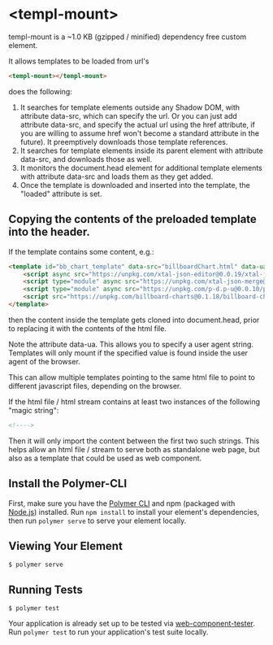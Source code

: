 # \<templ-mount\>

templ-mount is a ~1.0 KB (gzipped / minified) dependency free custom element. 

It allows templates to be loaded from url&#39;s

```html
<templ-mount></templ-mount>
```

does the following:

1)  It searches for template elements outside any Shadow DOM, with attribute data-src, which can specify the url.  Or you can just add attribute data-src, and specify the actual url using  the href attribute, if you are willing to assume href won't become a standard attribute in the future).  It preemptively downloads those template references.
2)  It searches for template elements inside its parent element with attribute data-src, and downloads those as well.
3)  It monitors the document.head element for additional template elements with attribute data-src and loads them as they get added.
4)  Once the template is downloaded and inserted into the template, the "loaded" attribute is set.


## Copying the contents of the preloaded template into the header.

If the template contains some content, e.g.:

```html
<template id="bb_chart_template" data-src="billboardChart.html" data-ua="Chrome">
    <script async src="https://unpkg.com/xtal-json-editor@0.0.19/xtal-json-editor.js"></script>
    <script type="module" async src="https://unpkg.com/xtal-json-merge@0.2.21/xtal-insert-json.js?module"></script>
    <script type="module" async src="https://unpkg.com/p-d.p-u@0.0.10/p-d.js?module"></script>
    <script src="https://unpkg.com/billboard-charts@0.1.18/billboard-charts.js"></script>
</template>
```

then the content inside the template gets cloned into document.head, prior to replacing it with the contents of the html file.

Note the attribute data-ua.  This allows you to specify a user agent string.  Templates will only mount if the specified value is found inside the user agent of the browser.

This can allow multiple templates pointing to the same html file to point to different javascript files, depending on the browser.

If the html file / html stream contains at least two instances of the following "magic string":

```html
<!---->
```

Then it will only import the content between the first two such strings.  This helps allow an html file / stream to serve both as standalone web page, but also as a template that could be used as web component.

## Install the Polymer-CLI

First, make sure you have the [Polymer CLI](https://www.npmjs.com/package/polymer-cli) and npm (packaged with [Node.js](https://nodejs.org)) installed. Run `npm install` to install your element's dependencies, then run `polymer serve` to serve your element locally.

## Viewing Your Element

```
$ polymer serve
```

## Running Tests

```
$ polymer test
```

Your application is already set up to be tested via [web-component-tester](https://github.com/Polymer/web-component-tester). Run `polymer test` to run your application's test suite locally.
